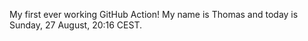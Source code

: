 My first ever working GitHub Action!
My name is Thomas and today is Sunday, 27 August, 20:16 CEST. 
